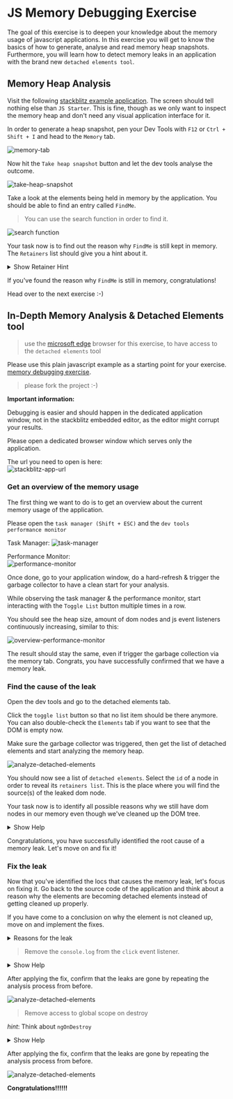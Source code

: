 # JS Memory Debugging Exercise

The goal of this exercise is to deepen your knowledge about the memory usage of javascript
applications. In this exercise you will get to know the basics of how to generate, analyse and read memory heap
snapshots. Furthermore, you will learn how to detect memory leaks in an application with the brand new `detached elements tool`.

## Memory Heap Analysis

Visit the following [stackblitz example application](https://js-y6vxmw.stackblitz.io).
The screen should tell nothing else than `JS Starter`. This is fine, though as we only want to inspect
the memory heap and don't need any visual application interface for it.

In order to generate a heap snapshot, pen your Dev Tools with `F12` or `Ctrl + Shift + I` and head to the `Memory` tab.

![memory-tab](images/memory-debugging/memory-tab.png)

Now hit the `Take heap snapshot` button and let the dev tools analyse
the outcome.

![take-heap-snapshot](images/memory-debugging/take-heap-snapshot.png)

Take a look at the elements being held in memory by the application.
You should be able to find an entry called `FindMe`.

> You can use the search function in order to find it.

![search function](images/memory-debugging/class-filter.png)

Your task now is to find out the reason why `FindMe` is still kept in memory.
The `Retainers` list should give you a hint about it.

<details>
  <summary>Show Retainer Hint</summary>

![find me retainer](images/memory-debugging/find-me-retainer.png)

</details>

If you've found the reason why `FindMe` is still in memory, congratulations!

Head over to the next exercise :-)

## In-Depth Memory Analysis & Detached Elements tool

> use the [microsoft edge](https://www.microsoft.com/de-de/edge) browser for this exercise, to have access to the
> `detached elements` tool

Please use this plain javascript example as a starting point for your exercise.
[memory debugging exercise](https://stackblitz.com/edit/js-wzuyhr?file=index.js).

> please fork the project :-)

**Important information:**

Debugging is easier and should happen in the dedicated application window, not in the stackblitz embedded
editor, as the editor might corrupt your results.

Please open a dedicated browser window which serves only the application.

The url you need to open is here:  
![stackblitz-app-url](images/memory-debugging/browser-url.png)

### Get an overview of the memory usage

The first thing we want to do is to get an overview about the current memory usage of the
application.

Please open the `task manager (Shift + ESC)` and the `dev tools performance monitor`

Task Manager:
![task-manager](images/memory-debugging/task-manager.png)


Performance Monitor:  
![performance-monitor](images/memory-debugging/performance-monitor.png)


Once done, go to your application window, do a hard-refresh & trigger the garbage collector
to have a clean start for your analysis.

While observing the task manager & the performance monitor,
start interacting with the `Toggle List` button multiple times in a row.

You should see the heap size, amount of dom nodes and js event listeners
continuously increasing, similar to this:

![overview-performance-monitor](images/memory-debugging/overview-performance-monitor.png)

The result should stay the same, even if trigger the garbage collection via the memory tab.
Congrats, you have successfully confirmed that we have a memory leak.

### Find the cause of the leak

Open the dev tools and go to the detached elements tab.

Click the `toggle list` button so that no list item should be there anymore. You can also double-check
the `Elements` tab if you want to see that the DOM is empty now.

Make sure the garbage collector was triggered, then get the list of detached elements
and start analyzing the memory heap.

![analyze-detached-elements](images/memory-debugging/analyze-detached-elements.png)

You should now see a list of `detached elements`. Select the `id` of a node in order
to reveal its `retainers list`. This is the place where you will find the source(s)
of the leaked dom node.

Your task now is to identify all possible reasons why we still have dom nodes in our memory
even though we've cleaned up the DOM tree.

<details>
  <summary>Show Help</summary>

![source-of-leak](images/memory-debugging/source-of-leak.png)

> There are actually two reasons why the list items are still kept in memory.
> 
> EventListener to a global scoped element (`boldToggle`)
> 
> `console.log()` statement in `onClick` handler

</details>

Congratulations, you have successfully identified the root cause of a memory leak. Let's move
on and fix it!

### Fix the leak

Now that you've identified the locs that causes the memory leak, let's focus on fixing it.
Go back to the source code of the application and think about a reason why the elements
are becoming detached elements instead of getting cleaned up properly.

If you have come to a conclusion on why the element is not cleaned up, move on
and implement the fixes.

<details>
  <summary>Reasons for the leak</summary>

There are actually two reasons why the list items are still kept in memory.


**1. EventListener to a global scoped element (`boldToggle`)**

```js
boldToggle.addEventListener('change', () => {
  this.node.classList.toggle('bold', boldToggle.checked);
});
```

**2. `console.log(event)` statement in `onClick` handler**

This leak only happens after the `EventHandler` was called once. The issue is
that the console needs to keep `event` as in memory as the console needs a reference
to that object in order to display it.

```js
onClick(event) {
  this.counter++;
  console.log('clicked', event, this.counter);
  this.content.innerHTML = `Item Content ${this.counter}`;
}
```

</details>

> Remove the `console.log` from the `click` event listener.

<details>
  <summary>Show Help</summary>

Remove the `console.log` from the `click` event listener.

```js
onClick(event) {
  this.counter++;
  this.content.innerHTML = `Item Content ${this.counter}`;
}
```

</details>

After applying the fix, confirm that the leaks are gone by repeating the analysis process from before.

![analyze-detached-elements](images/memory-debugging/analyze-detached-elements.png)
 
> Remove access to global scope on destroy

_hint_: Think about `ngOnDestroy`

<details>
  <summary>Show Help</summary>

Introduce a local variable for the callback function
to be accessible. Replace the current `addEventListener` to use that callback instead.

```js
listener = () => {
  this.node.classList.toggle('bold', boldToggle.checked);
};

constructor() {
  /** other stuff **/
  boldToggle.addEventListener('change', this.listener);
}
```

Implement a `destroy` method for the `ListItem` class

```js
destroy() {
  boldToggle.removeEventListener('change', this.listener);
}
```

Call the `destroy` method when destroying the list.

```js
function destroyList() {
  list.innerHTML = '';
  // destroy items
  items.forEach(i => i.destroy());
  items = [];
}
```

</details>

After applying the fix, confirm that the leaks are gone by repeating the analysis process from before.

![analyze-detached-elements](images/memory-debugging/analyze-detached-elements.png)

**Congratulations!!!!!!**
